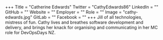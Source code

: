 +++
Title = "Catherine Edwards"
Twitter = "CathyEdwards86"
LinkedIn = ""
GitHub = ""
Website = ""
Employer = ""
Role = ""
Image = "cathy-edwards.jpg"
GitLab = ""
Facebook = ""
+++
Jill of all technologies, mistress of fun. Cathy lives and breathes software development and delivery, and brings her knack for organising and communicating in her MC role for DevOpsDays NZ.